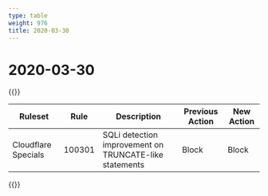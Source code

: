 ```yaml
---
type: table
weight: 976
title: 2020-03-30
---
```


# 2020-03-30

{{<table-wrap>}}<table style="width: 100%">

<thead>
  <tr>
    <th>Ruleset</th>
    <th>Rule</th>
    <th>Description</th>
    <th>Previous Action</th>
    <th>New Action</th>
  </tr>
</thead>
<tbody>
  <tr>
    <td>Cloudflare Specials</td>
    <td>100301</td>
    <td>SQLi detection improvement on TRUNCATE-like statements</td>
    <td>Block</td>
    <td>Block</td>
  </tr>
</tbody>

</table>{{</table-wrap>}}
